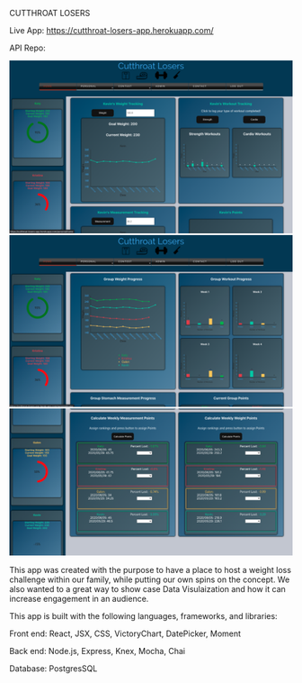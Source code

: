 CUTTHROAT LOSERS

Live App: https://cutthroat-losers-app.herokuapp.com/

API Repo: 

![Alt text](/src/Images/CLosers1.png?raw=true "Optional Title")
![Alt text](/src/Images/CLosers2.png?raw=true "Optional Title")
![Alt text](/src/Images/CLosers3.png?raw=true "Optional Title")

This app was created with the purpose to have a place to host a weight loss challenge within our family, while putting our own spins on the concept. We also wanted to a great way to show case Data Visulaization and how it can increase engagement in an audience.

This app is built with the following languages, frameworks, and libraries:

Front end: React, JSX, CSS, VictoryChart, DatePicker, Moment

Back end: Node.js, Express, Knex, Mocha, Chai

Database: PostgresSQL